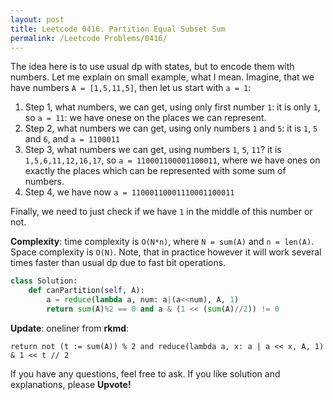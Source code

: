 ```yaml
---
layout: post
title: Leetcode 0416. Partition Equal Subset Sum
permalink: /Leetcode Problems/0416/
---
```


The idea here is to use usual dp with states, but to encode them with numbers. Let me explain on small example, what I mean. Imagine, that we have numbers `A = [1,5,11,5]`, then let us start with `a = 1`:

1. Step 1, what numbers, we can get, using only first number `1`: it is only `1`, so `a = 11`: we have onese on the places we can represent.
2. Step 2, what numbers we can get, using only numbers `1` and `5`: it is `1`, `5` and `6`, and `a = 1100011`
3. Step 3, what numbers we can get, using numbers `1`, `5`, `11`? it is `1,5,6,11,12,16,17`, so `a = 110001100001100011`, where we have ones on exactly the places which can be represented with some sum of numbers.
4. Step 4, we have now `a = 11000110001110001100011`

Finally, we need to just check if we have `1` in the middle of this number or not.

**Complexity**: time complexity is `O(N*n)`, where `N = sum(A)` and `n = len(A)`. Space complexity is `O(N)`. Note, that in practice however it will work several times faster than usual dp due to fast bit operations.

```python
class Solution:
    def canPartition(self, A):
        a = reduce(lambda a, num: a|(a<<num), A, 1)
        return sum(A)%2 == 0 and a & (1 << (sum(A)//2)) != 0
```

**Update**: oneliner from **rkmd**:
```
return not (t := sum(A)) % 2 and reduce(lambda a, x: a | a << x, A, 1) & 1 << t // 2
```

If you have any questions, feel free to ask. If you like solution and explanations, please **Upvote!**